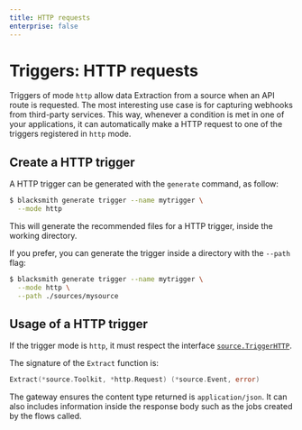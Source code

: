 ```yaml
---
title: HTTP requests
enterprise: false
---
```


# Triggers: HTTP requests

Triggers of mode `http` allow data Extraction from a source when an API route is
requested. The most interesting use case is for capturing webhooks from third-party
services. This way, whenever a condition is met in one of your applications, it
can automatically make a HTTP request to one of the triggers registered in `http`
mode.

## Create a HTTP trigger

A HTTP trigger can be generated with the `generate` command, as follow:
```bash
$ blacksmith generate trigger --name mytrigger \
  --mode http

```

This will generate the recommended files for a HTTP trigger, inside the working
directory.

If you prefer, you can generate the trigger inside a directory with the `--path`
flag:
```bash
$ blacksmith generate trigger --name mytrigger \
  --mode http \
  --path ./sources/mysource

```

## Usage of a HTTP trigger

If the trigger mode is `http`, it must respect the interface
[`source.TriggerHTTP`](https://pkg.go.dev/github.com/nunchistudio/blacksmith/source?tab=doc#TriggerHTTP).

The signature of the `Extract` function is:
```go
Extract(*source.Toolkit, *http.Request) (*source.Event, error)

```

The gateway ensures the content type returned is `application/json`. It can also
includes information inside the response body such as the jobs created by the
flows called.
